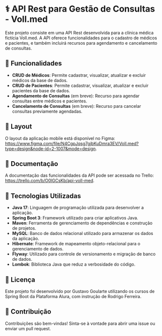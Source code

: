 # ⚕️ API Rest para Gestão de Consultas - Voll.med

Este projeto consiste em uma API Rest desenvolvida para a clínica médica fictícia Voll.med. A API oferece funcionalidades para o cadastro de médicos e pacientes, e também incluirá recursos para agendamento e cancelamento de consultas.

## 🔗 Funcionalidades

- **CRUD de Médicos**: Permite cadastrar, visualizar, atualizar e excluir médicos da base de dados.
- **CRUD de Pacientes**: Permite cadastrar, visualizar, atualizar e excluir pacientes da base de dados.
- **Agendamento de Consultas** (em breve): Recurso para agendar consultas entre médicos e pacientes.
- **Cancelamento de Consultas** (em breve): Recurso para cancelar consultas previamente agendadas.

## 🎨 Layout

O layout da aplicação mobile está disponível no Figma: https://www.figma.com/file/N4CgpJqsg7gjbKuDmra3EV/Voll.med?type=design&node-id=2-1007&mode=design.

## 📃 Documentação

A documentação das funcionalidades da API pode ser acessada no  Trello: https://trello.com/b/O0lGCsKb/api-voll-med.

## 📃 Tecnologias Utilizadas

- **Java 17**: Linguagem de programação utilizada para desenvolver a aplicação.
- **Spring Boot 3**: Framework utilizado para criar aplicativos Java.
- **Maven**: Ferramenta de gerenciamento de dependências e construção de projetos.
- **MySQL**: Banco de dados relacional utilizado para armazenar os dados da aplicação.
- **Hibernate**: Framework de mapeamento objeto-relacional para o gerenciamento de dados.
- **Flyway**: Utilizado para controle de versionamento e migração de banco de dados.
- **Lombok**: Biblioteca Java que reduz a verbosidade do código.

## 📃 Licença

Este projeto foi desenvolvido por Gustavo Goularte utilizando os cursos de Spring Boot da Plataforma Alura, com instrução de Rodrigo Ferreira.

## 📃 Contribuição

Contribuições são bem-vindas! Sinta-se à vontade para abrir uma issue ou enviar um pull request.


